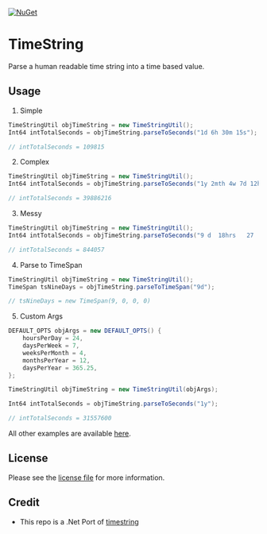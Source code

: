 [![NuGet](https://img.shields.io/nuget/dt/TimeString.svg)](https://www.nuget.org/packages/TimeString/)

# TimeString

Parse a human readable time string into a time based value.

## Usage

1. Simple
```csharp
TimeStringUtil objTimeString = new TimeStringUtil();
Int64 intTotalSeconds = objTimeString.parseToSeconds("1d 6h 30m 15s");

// intTotalSeconds = 109815
```

2. Complex
```csharp
TimeStringUtil objTimeString = new TimeStringUtil();
Int64 intTotalSeconds = objTimeString.parseToSeconds("1y 2mth 4w 7d 12h 30m 15s 1000ms");

// intTotalSeconds = 39886216
```

3. Messy
```csharp
TimeStringUtil objTimeString = new TimeStringUtil();
Int64 intTotalSeconds = objTimeString.parseToSeconds("9 d  18hrs   27    mIn     3      6seC       1000        milli         ");

// intTotalSeconds = 844057
```

4. Parse to TimeSpan
```csharp
TimeStringUtil objTimeString = new TimeStringUtil();
TimeSpan tsNineDays = objTimeString.parseToTimeSpan("9d");

// tsNineDays = new TimeSpan(9, 0, 0, 0)
```

5. Custom Args
```csharp
DEFAULT_OPTS objArgs = new DEFAULT_OPTS() {
	hoursPerDay = 24,
	daysPerWeek = 7,
	weeksPerMonth = 4,
	monthsPerYear = 12,
	daysPerYear = 365.25,
};

TimeStringUtil objTimeString = new TimeStringUtil(objArgs);

Int64 intTotalSeconds = objTimeString.parseToSeconds("1y");

// intTotalSeconds = 31557600
```

All other examples are available [here](https://github.com/jadiagaurang/TimeString/blob/main/TimeString.Tests/utTimeStringUtil.cs).

## License

Please see the [license file](https://github.com/jadiagaurang/TimeString/blob/main/LICENSE) for more information.

## Credit

* This repo is a .Net Port of [timestring](https://github.com/mike182uk/timestring)